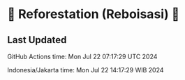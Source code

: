 
# 🌳 Reforestation (Reboisasi) 🌲

## Last Updated

GitHub Actions time: Mon Jul 22 07:17:29 UTC 2024

Indonesia/Jakarta time: Mon Jul 22 14:17:29 WIB 2024
